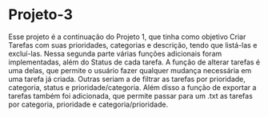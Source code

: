 # Projeto-3

Esse projeto é a continuação do Projeto 1, que tinha como objetivo Criar Tarefas com suas prioridades, categorias e descrição, tendo que listá-las e excluí-las. Nessa segunda parte várias funções adicionais foram implementadas, além do Status de cada tarefa. A função de alterar tarefas é uma delas, que permite o usuário fazer qualquer mudança necessária em uma tarefa já criada. Outras seriam a de filtrar as tarefas por prioridade, categoria, status e prioridade/categoria. Além disso a função de exportar a tarefas também foi adicionada, que permite passar para um .txt as tarefas por categoria, prioridade e categoria/prioridade.
